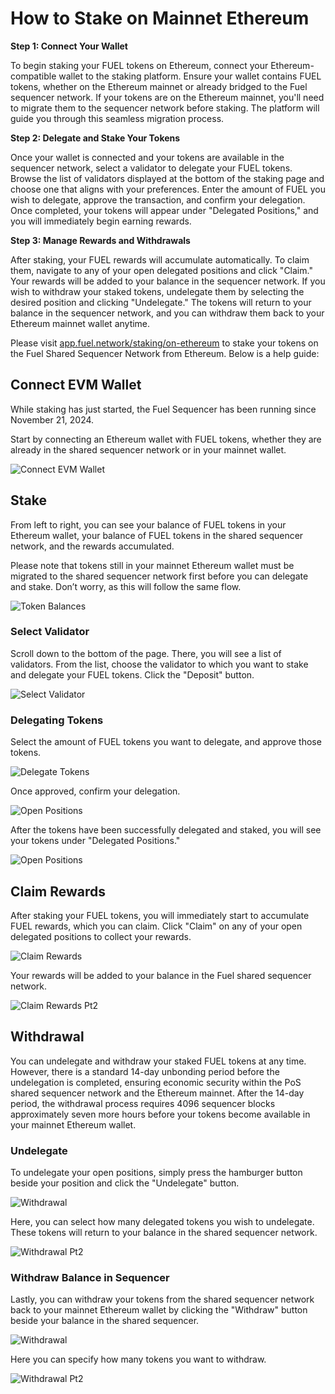 # How to Stake on Mainnet Ethereum

**Step 1: Connect Your Wallet**

To begin staking your FUEL tokens on Ethereum, connect your Ethereum-compatible wallet to the staking platform. Ensure your wallet contains FUEL tokens, whether on the Ethereum mainnet or already bridged to the Fuel sequencer network. If your tokens are on the Ethereum mainnet, you'll need to migrate them to the sequencer network before staking. The platform will guide you through this seamless migration process.

**Step 2: Delegate and Stake Your Tokens**

Once your wallet is connected and your tokens are available in the sequencer network, select a validator to delegate your FUEL tokens. Browse the list of validators displayed at the bottom of the staking page and choose one that aligns with your preferences. Enter the amount of FUEL you wish to delegate, approve the transaction, and confirm your delegation. Once completed, your tokens will appear under "Delegated Positions," and you will immediately begin earning rewards.

**Step 3: Manage Rewards and Withdrawals**

After staking, your FUEL rewards will accumulate automatically. To claim them, navigate to any of your open delegated positions and click "Claim." Your rewards will be added to your balance in the sequencer network. If you wish to withdraw your staked tokens, undelegate them by selecting the desired position and clicking "Undelegate." The tokens will return to your balance in the sequencer network, and you can withdraw them back to your Ethereum mainnet wallet anytime.

Please visit [app.fuel.network/staking/on-ethereum](https://app.fuel.network/staking/on-ethereum) to stake your tokens on the Fuel Shared Sequencer Network from Ethereum. Below is a help guide:

## Connect EVM Wallet

While staking has just started, the Fuel Sequencer has been running since November 21, 2024. 

Start by connecting an Ethereum wallet with FUEL tokens, whether they are already in the shared sequencer network or in your mainnet wallet.

![Connect EVM Wallet](../../assets/how-to-stake-mainnet-ethereum/1-connect-evm-wallet.png)

## Stake

From left to right, you can see your balance of FUEL tokens in your Ethereum wallet, your balance of FUEL tokens in the shared sequencer network, and the rewards accumulated. 

Please note that tokens still in your mainnet Ethereum wallet must be migrated to the shared sequencer network first before you can delegate and stake. Don’t worry, as this will follow the same flow.

![Token Balances](../../assets/how-to-stake-mainnet-ethereum/2-token-balances.png)

### Select Validator

Scroll down to the bottom of the page. There, you will see a list of validators. From the list, choose the validator to which you want to stake and delegate your FUEL tokens. Click the "Deposit" button.

![Select Validator](../../assets/how-to-stake-mainnet-ethereum/3-select-validator.png)

### Delegating Tokens

Select the amount of FUEL tokens you want to delegate, and approve those tokens.

![Delegate Tokens](../../assets/how-to-stake-mainnet-ethereum/4-delegation-amount.png)

Once approved, confirm your delegation.

![Open Positions](../../assets/how-to-stake-mainnet-ethereum/5-confirm-delegation.png)

After the tokens have been successfully delegated and staked, you will see your tokens under "Delegated Positions."

![Open Positions](../../assets/how-to-stake-mainnet-ethereum/5.5-open-delegated-positions.png)

## Claim Rewards

After staking your FUEL tokens, you will immediately start to accumulate FUEL rewards, which you can claim. Click "Claim" on any of your open delegated positions to collect your rewards.

![Claim Rewards](../../assets/how-to-stake-mainnet-ethereum/6-claim-rewards.png)

Your rewards will be added to your balance in the Fuel shared sequencer network.

![Claim Rewards Pt2](../../assets/how-to-stake-mainnet-ethereum/7-claim-rewards-pt2.png)

## Withdrawal

You can undelegate and withdraw your staked FUEL tokens at any time. However, there is a standard 14-day unbonding period before the undelegation is completed, ensuring economic security within the PoS shared sequencer network and the Ethereum mainnet. After the 14-day period, the withdrawal process requires 4096 sequencer blocks approximately seven more hours before your tokens become available in your mainnet Ethereum wallet.

### Undelegate

To undelegate your open positions, simply press the hamburger button beside your position and click the "Undelegate" button.

![Withdrawal](../../assets/how-to-stake-mainnet-ethereum/8-undelegate.png)

Here, you can select how many delegated tokens you wish to undelegate. These tokens will return to your balance in the shared sequencer network.

![Withdrawal Pt2](../../assets/how-to-stake-mainnet-ethereum/9-undelegate-pt2.png)

### Withdraw Balance in Sequencer

Lastly, you can withdraw your tokens from the shared sequencer network back to your mainnet Ethereum wallet by clicking the "Withdraw" button beside your balance in the shared sequencer.

![Withdrawal](../../assets/how-to-stake-mainnet-ethereum/10-withdrawal.png)

Here you can specify how many tokens you want to withdraw.

![Withdrawal Pt2](../../assets/how-to-stake-mainnet-ethereum/10.5-withdrawal-pt2.png)
